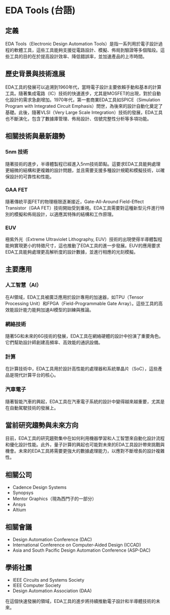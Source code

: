# EDA Tools (台語)

## 定義

EDA Tools（Electronic Design Automation Tools）是指一系列用於電子設計過程的軟體工具，這些工具能夠支援從電路設計、模擬、佈局到驗證等多個階段。這些工具的目的在於提高設計效率、降低錯誤率，並加速產品的上市時間。

## 歷史背景與技術進展

EDA工具的發展可以追溯到1960年代，當時電子設計主要依賴手動和基本的計算工具。隨著集成電路（IC）技術的快速進步，尤其是MOSFET的出現，對於自動化設計的需求急劇增加。1970年代，第一套商業EDA工具如SPICE（Simulation Program with Integrated Circuit Emphasis）問世，為後來的設計自動化奠定了基礎。此後，隨著VLSI（Very Large Scale Integration）技術的發展，EDA工具也不斷演化，包含了數據庫管理、佈局設計、信號完整性分析等多項功能。

## 相關技術與最新趨勢

### 5nm 技術

隨著技術的進步，半導體製程已經進入5nm技術節點。這要求EDA工具能夠處理更細微的結構和更複雜的設計問題，並且需要支援多種設計規範和模擬技術，以確保設計的可靠性和性能。

### GAA FET

隨著傳統平面FET的物理極限逐漸接近，Gate-All-Around Field-Effect Transistor（GAA FET）技術開始受到重視。EDA工具需要對這種新型元件進行特別的模擬和佈局設計，以適應其特殊的結構和工作原理。

### EUV

極紫外光（Extreme Ultraviolet Lithography, EUV）技術的出現使得半導體製程能夠實現更小的特徵尺寸，這也推動了EDA工具的進一步發展。EUV的應用要求EDA工具能夠處理更高解析度的設計數據，並進行相應的光刻模擬。

## 主要應用

### 人工智慧（AI）

在AI領域，EDA工具被廣泛應用於設計專用的加速器，如TPU（Tensor Processing Unit）和FPGA（Field-Programmable Gate Array）。這些工具的高效能設計能力能夠加速AI模型的訓練與推論。

### 網絡技術

隨著5G和未來的6G技術的發展，EDA工具在網絡硬體的設計中扮演了重要角色。它們幫助設計師創建高頻率、高效能的通訊設備。

### 計算

在計算技術中，EDA工具用於設計高性能的處理器和系統單晶片（SoC），這些產品是現代計算平台的核心。

### 汽車電子

隨著智能汽車的興起，EDA工具在汽車電子系統的設計中變得越來越重要，尤其是在自動駕駛技術的發展上。

## 當前研究趨勢與未來方向

目前，EDA工具的研究趨勢集中在如何利用機器學習和人工智慧來自動化設計流程和優化設計性能。此外，量子計算的興起也可能對未來的EDA工具設計帶來挑戰與機會。未來的EDA工具將需要更強大的數據處理能力，以應對不斷增長的設計複雜性。

## 相關公司

- Cadence Design Systems
- Synopsys
- Mentor Graphics（現為西門子的一部分）
- Ansys
- Altium

## 相關會議

- Design Automation Conference (DAC)
- International Conference on Computer-Aided Design (ICCAD)
- Asia and South Pacific Design Automation Conference (ASP-DAC)

## 學術社團

- IEEE Circuits and Systems Society
- IEEE Computer Society
- Design Automation Association (DAA) 

在這個快速發展的領域，EDA工具的進步將持續推動電子設計和半導體技術的未來。